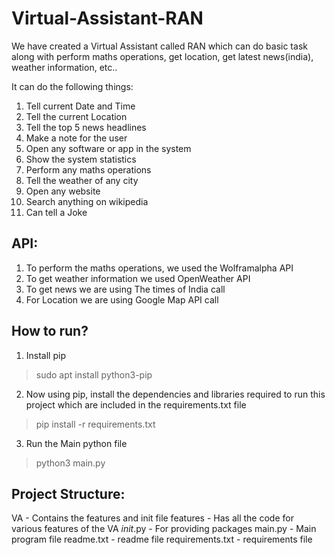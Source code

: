 # Virtual-Assistant-RAN
We have created a Virtual Assistant called RAN which can do basic task along with perform maths operations, get location, get latest news(india), weather information, etc..

It can do the following things:
1. Tell current Date and Time
2. Tell the current Location
3. Tell the top 5 news headlines
4. Make a note for the user
5. Open any software or app in the system
6. Show the system statistics
7. Perform any maths operations
8. Tell the weather of any city
9. Open any website
10. Search anything on wikipedia
11. Can tell a Joke

## API:
1. To perform the maths operations, we used the Wolframalpha API
2. To get weather information we used OpenWeather API
3. To get news we are using The times of India call
4. For Location we are using Google Map API call

## How to run?
1. Install pip
>sudo apt install python3-pip

2. Now using pip, install the dependencies and libraries required to run this project which are included in the requirements.txt file
>pip install -r requirements.txt

3. Run the Main python file
>python3 main.py

## Project Structure:
VA                  - Contains the features and init file
   features         - Has all the code for various features of the VA
   _init_.py        - For providing packages
main.py             - Main program file
readme.txt          - readme file
requirements.txt    - requirements file
